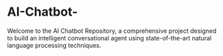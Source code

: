 # AI-Chatbot-
Welcome to the AI Chatbot Repository, a comprehensive project designed to build an intelligent conversational agent using state-of-the-art natural language processing techniques.
